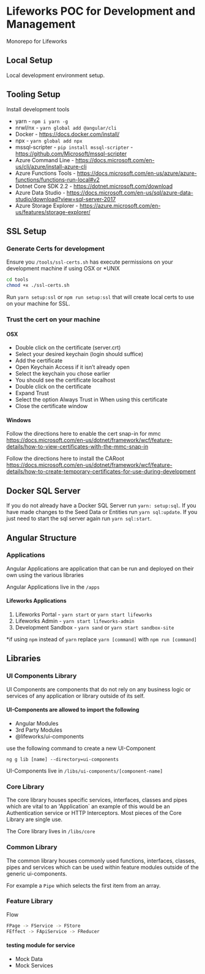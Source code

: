 # Lifeworks POC for Development and Management

Monorepo for Lifeworks

## Local Setup

Local development environment setup.

## Tooling Setup

Install development tools

- yarn - `npm i yarn -g`
- nrwl/nx - `yarn global add @angular/cli`
- Docker - https://docs.docker.com/install/
- npx -  `yarn global add npx`
- mssql-scripter - `pip install mssql-scripter` - https://github.com/Microsoft/mssql-scripter
- Azure Command Line - https://docs.microsoft.com/en-us/cli/azure/install-azure-cli
- Azure Functions Tools - https://docs.microsoft.com/en-us/azure/azure-functions/functions-run-local#v2
- Dotnet Core SDK 2.2 - https://dotnet.microsoft.com/download
- Azure Data Studio - https://docs.microsoft.com/en-us/sql/azure-data-studio/download?view=sql-server-2017
- Azure Storage Explorer -  https://azure.microsoft.com/en-us/features/storage-explorer/

## SSL Setup

### Generate Certs for development

Ensure you `/tools/ssl-certs.sh` has execute permissions on your development machine if using OSX or \*UNIX

``` sh
cd tools
chmod +x ./ssl-certs.sh
```

Run `yarn setup:ssl` or `npm run setup:ssl` that will create local certs to use on your machine for
SSL.

### Trust the cert on your machine

#### OSX

- Double click on the certificate (server.crt)
- Select your desired keychain (login should suffice)
- Add the certificate
- Open Keychain Access if it isn’t already open
- Select the keychain you chose earlier
- You should see the certificate localhost
- Double click on the certificate
- Expand Trust
- Select the option Always Trust in When using this certificate
- Close the certificate window

#### Windows

Follow the directions here to enable the cert snap-in for mmc
https://docs.microsoft.com/en-us/dotnet/framework/wcf/feature-details/how-to-view-certificates-with-the-mmc-snap-in

Follow the directions here to install the CARoot
https://docs.microsoft.com/en-us/dotnet/framework/wcf/feature-details/how-to-create-temporary-certificates-for-use-during-development

## Docker SQL Server

If you do not already have a Docker SQL Server run `yarn: setup:sql`. If you have made changes to the Seed Data or Entities run `yarn sql:update`. If you just need to start the sql server again run
`yarn sql:start`.

## Angular Structure

### Applications

Angular Applications are application that can be run and deployed on their own using
the various libraries

Angular Applications live in the `/apps`

#### Lifeworks Applications

1. Lifeworks Portal - `yarn start` or `yarn start lifeworks`
2. Lifeworks Admin - `yarn start lifeworks-admin`
3. Development Sandbox - `yarn sand` or `yarn start sandbox-site`

\*if using `npm` instead of `yarn` replace `yarn [command]` with `npm run [command]`

## Libraries

### UI Components Library

UI Components are components that do not rely on
any business logic or services of any application or library outside of its self.

#### UI-Components are allowed to import the following

- Angular Modules
- 3rd Party Modules
- @lifeworks/ui-components

use the following command to create a new UI-Component

`ng g lib [name] --directory=ui-components`

UI-Components live in `/libs/ui-components/[component-name]`

### Core Library

The core library houses specific services, interfaces, classes and pipes which are vital to an 'Application` an example of this would be an Authentication service or HTTP Interceptors. Most pieces of the Core Library are single use.

The Core library lives in `/libs/core`

### Common Library

The common library houses commonly used
functions, interfaces, classes, pipes and services which can be used within feature modules outside of the generic ui-components.

For example a `Pipe` which selects the first item from an array.

### Feature Library

Flow

```sh
FPage -> FService -> FStore
FEffect -> FApiService -> FReducer
```

#### testing module for service

- Mock Data
- Mock Services